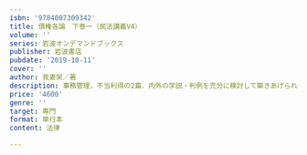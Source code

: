 ```yaml
---
isbn: '9784007309342'
title: 債権各論　下巻一（民法講義V4）
volume: ''
series: 岩波オンデマンドブックス
publisher: 岩波書店
pubdate: '2019-10-11'
cover: ''
author: 我妻栄／著
description: 事務管理，不当利得の2篇．内外の学説・判例を充分に検討して築きあげられた最高水準の理論．
price: '4600'
genre: ''
target: 専門
format: 単行本
content: 法律

---
```

